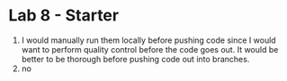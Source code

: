 # Lab 8 - Starter
1) I would manually run them locally before pushing code since I would want to perform quality control before the code goes out. It would be better to be thorough before pushing code out into branches.
2) no
